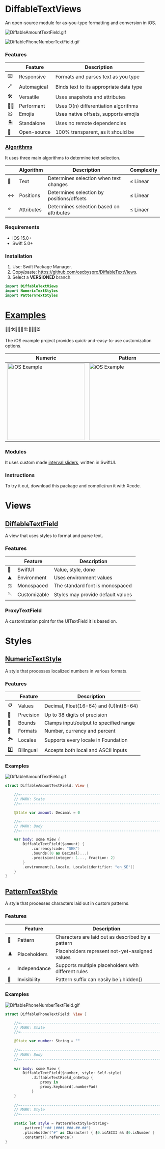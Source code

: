 # DiffableTextViews

An open-source module for as-you-type formatting and conversion in iOS.

![DiffableAmountTextField.gif](Assets/DiffableAmountTextField.gif)

![DiffablePhoneNumberTextField.gif](Assets/DiffablePhoneNumberTextField.gif)

### Features

|   | Feature | Description |
|---|---------|-------------|
| :keyboard: | Responsive | Formats and parses text as you type |
| :magic_wand: | Automagical | Binds text to its appropriate data type |
| :hammer_and_wrench: | Versatile | Uses snapshots and attributes |
| :running_man: | Performant | Uses O(n) differentiation algorithms |
| :smiley: | Emojis | Uses native offsets, supports emojis |
| :desert_island: | Standalone | Uses no remote dependencies |
| :open_book: | Open-source | 100% transparent, as it should be |

### [Algorithms](Sources/DiffableTextViews/Models/Field.swift)

It uses three main algorithms to determine text selection.

|   | Algorithm | Description | Complexity |
|---|-----------|-------------|------------|
| :book: | Text | Determines selection when text changes | ≤ Linear |
| :left_right_arrow: | Positions | Determines selection by positions/offsets | ≤ Linear |
| :star: | Attributes | Determines selection based on attributes | ≤ Linaer |

### Requirements

- iOS 15.0+
- Swift 5.0+

### Installation

1. Use: Swift Package Manager.
2. Copy/paste: https://github.com/oscbyspro/DiffableTextViews.
3. Select a **VERSIONED** branch.

```swift
import DiffableTextViews
import NumericTextStyles
import PatternTextStyles
```

# [Examples](Examples/iOS/App)

👷‍♂️🛠🚧🚧🧱🏗🧱🚧🚧⏳

The iOS example project provides quick-and-easy-to-use customization options.

| Numeric | Pattern |
|---------|---------|
<img src="Assets/iOSExampleNumericScreen.png" alt="iOS Example" width="250"/> | <img src="Assets/iOSExamplePatternScreen.png" alt="iOS Example" width="250"/>

### Modules

It uses custom made [interval sliders](Examples/iOS/Modules/IntervalSliders/Sources/IntervalSliders), written in SwiftUI.

### Instructions

To try it out, download this package and compile/run it with Xcode.

# Views

## [DiffableTextField](Notes/DiffableTextField.md)

A view that uses styles to format and parse text.

### Features

|   | Feature | Description |
|---|---------|-------------|
| :iphone: | SwiftUI | Value, style, done |
| :mountain: | Environment | Uses environment values |
| :balance_scale: | Monospaced | The standard font is monospaced |
| :sewing_needle: | Customizable | Styles may provide default values |

### ProxyTextField

A customization point for the UITextField it is based on.

# Styles

## [NumericTextStyle](Notes/NumericTextStyle.md)

A style that processes localized numbers in various formats.

### Features

|   | Feature | Description |
|---|---------|-------------|
| :coin: | Values | Decimal, Float(16-64) and (U)Int(8-64) |
| :bow_and_arrow: | Precision | Up to 38 digits of precision |
| :bricks: | Bounds | Clamps input/output to specified range |
| :art: | Formats | Number, currency and percent |
| :national_park: | Locales | Supports every locale in Foundation |
| :two: | Bilingual | Accepts both local and ASCII inputs |

### Examples

![DiffableAmountTextField.gif](Assets/DiffableAmountTextField.gif)

```swift
struct DiffableAmountTextField: View {

    //=------------------------------------------------------------------------=
    // MARK: State
    //=------------------------------------------------------------------------=

    @State var amount: Decimal = 0

    //=------------------------------------------------------------------------=
    // MARK: Body
    //=------------------------------------------------------------------------=

    var body: some View {
        DiffableTextField($amount) {
            .currency(code: "SEK")
            .bounds((0 as Decimal)...)
            .precision(integer: 1..., fraction: 2)
        }
        .environment(\.locale, Locale(identifier: "en_SE"))
    }
}
```

## [PatternTextStyle](Notes/PatternTextStyle.md)

A style that processes characters laid out in custom patterns.

### Features

|   | Feature | Description |
|---|---------|-------------|
| :checkered_flag: | Pattern | Characters are laid out as described by a pattern | 
| :chess_pawn: | Placeholders | Placeholders represent not-yet-assigned values |
| :fist_raised: | Independance | Supports multiple placeholders with different rules |
| :ghost: | Invisibility | Pattern suffix can easily be \\.hidden() |

### Examples

![DiffablePhoneNumberTextField.gif](Assets/DiffablePhoneNumberTextField.gif)

```swift
struct DiffablePhoneTextField: View {

    //=------------------------------------------------------------------------=
    // MARK: State
    //=------------------------------------------------------------------------=

    @State var number: String = ""
    
    //=------------------------------------------------------------------------=
    // MARK: Body
    //=------------------------------------------------------------------------=
    
    var body: some View {
        DiffableTextField($number, style: Self.style)
            .diffableTextField_onSetup {
                proxy in
                proxy.keyboard(.numberPad)
            }
    }
    
    //=------------------------------------------------------------------------=
    // MARK: Style
    //=------------------------------------------------------------------------=
    
    static let style = PatternTextStyle<String>
        .pattern("+## (###) ###-##-##")
        .placeholder("#" as Character) { $0.isASCII && $0.isNumber }
        .constant().reference()
}
```
